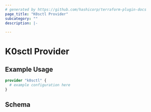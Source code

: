 ```yaml
---
# generated by https://github.com/hashicorp/terraform-plugin-docs
page_title: "K0sctl Provider"
subcategory: ""
description: |-
  
---
```


# K0sctl Provider



## Example Usage

```terraform
provider "k0sctl" {
  # example configuration here
}
```

<!-- schema generated by tfplugindocs -->
## Schema
